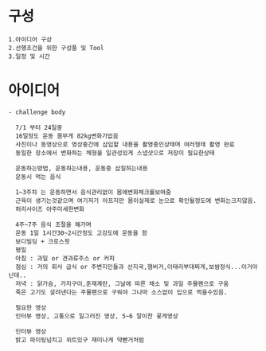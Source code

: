 # 구성
    1.아이디어 구상
    2.선행조건을 위한 구성품 및 Tool
    3.일정 및 시간
    
# 아이디어    
    - challenge body
    
      7/1 부터 24일중
      16일정도 운동 몸무게 82kg변화가없음
      사진이나 동영상으로 영상중간에 삽입할 내용을 촬영중인상태며 여러형태 촬영 완료
      동일한 장소에서 변화하는 체형을 일관성있게 스냅샷으로 저장이 필요한상태
      
      운동하는방법, 운동하는내용, 운동중 삽질하는내용
      운동시 먹는 음식
      
      1~3주차 는 운동하면서 음식관리없이 몸에변화체크를보여줌
      근육이 생기는것같으며 여기저기 아프지만 몸이실제로 눈으로 확인될정도에 변화는크지않음.
      허리사이즈 아주미세한변화
      
      4주~7주 음식 조절을 해가며
      운동 1일 1시간30~2시간정도 고강도에 운동을 함
      보디빌딩 + 크로스핏
      평일 
      아침 : 과일 or 견과류주스 or 커피
      점심 : 거의 회사 급식 or 주변지인들과 선지국,햄버거,이태리부대찌게,보쌈정식...이거아닌데..
      저녁 : 닭가슴, 가지구이,훈재계란, 그날에 따른 채소 및 과일 주물팬으로 구움
      죽은 고기도 살려낸다는 주물팬으로 구워야 그나마 소스없이 입으로 먹을수있음.
     
      필요한 영상
      인터뷰 영상, 고통으로 일그러진 영상, 5~6 알이찬 꽃게영상
      
      인터뷰 영상 
      밝고 파이팅넘치고 위트있구 재미나게 약빤거처럼
      
       